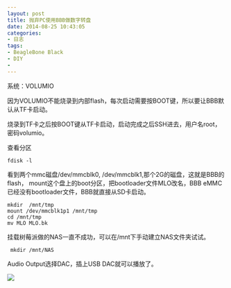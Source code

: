 ```yaml
---
layout: post
title: 抛弃PC使用BBB做数字转盘
date: 2014-08-25 10:43:05
categories:
- 日志
tags:
- BeagleBone Black
- DIY
- 
---
```


系统：VOLUMIO

因为VOLUMIO不能烧录到内部flash，每次启动需要按BOOT键，所以要让BBB默认从TF卡启动。

烧录到TF卡之后按BOOT键从TF卡启动，启动完成之后SSH进去，用户名root，密码volumio。

查看分区

    fdisk -l

看到两个mmc磁盘/dev/mmcblk0, /dev/mmcblk1,那个2G的磁盘，这就是BBB的flash， mount这个盘上的boot分区，把bootloader文件MLO改名，BBB eMMC已经没有bootloader文件，BBB就直接从SD卡启动。

    mkdir  /mnt/tmp
    mount /dev/mmcblk1p1 /mnt/tmp
    cd /mnt/tmp
    mv MLO MLO.bk

挂载树莓派做的NAS一直不成功，可以在/mnt下手动建立NAS文件夹试试。

     mkdir /mnt/NAS

Audio Output选择DAC，插上USB DAC就可以播放了。

![](https://github.com/bh3nvn/bh3nvn.github.io/raw/master/image/2014-08-25-01.png)    






